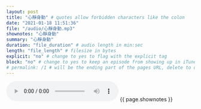 ```yaml
---
layout: post
title: "心靜身動" # quotes allow forbidden characters like the colon
date: "2021-01-18 11:51:36"
file: "/audio/心靜身動.mp3"
shownotes: "心靜身動"
summary: "心靜身動"
duration: "file_duration" # audio length in min:sec
length: "file_length" # filesize in bytes
explicit: "no" # change to yes to flag with the explicit tag
block: "no" # change to yes to keep an episode from showing up in iTunes
# permalink: /1 # will be the ending part of the pages URL, delete to default to the title
---
```


<audio controls>
<source src="{{site.url}}{{site.baseurl}}{{ page.file }}" type="audio/x-mp3">
Your browser does not support the audio element.
</audio>
{{ page.shownotes }}
